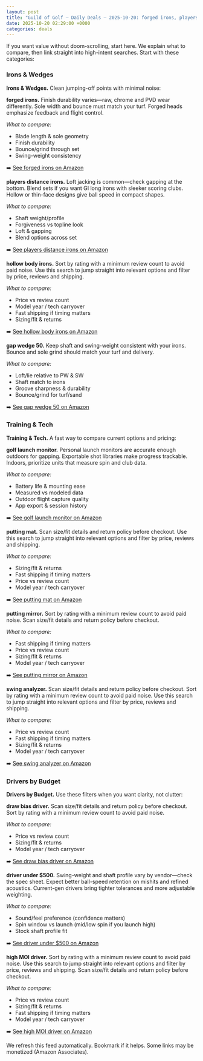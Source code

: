 ```yaml
---
layout: post
title: "Guild of Golf — Daily Deals — 2025-10-20: forged irons, players-distance irons, hollow body irons"
date: 2025-10-20 02:29:00 +0000
categories: deals
---
```


<!-- sig:7df84844 -->

If you want value without doom-scrolling, start here. We explain what to compare, then link straight into high-intent searches. Start with these categories:

### Irons & Wedges

**Irons & Wedges.** Clean jumping-off points with minimal noise:

**forged irons.** Finish durability varies—raw, chrome and PVD wear differently. Sole width and bounce must match your turf. Forged heads emphasize feedback and flight control.

_What to compare:_
- Blade length & sole geometry
- Finish durability
- Bounce/grind through set
- Swing-weight consistency

➡️  [See forged irons on Amazon](https://www.amazon.com/s?k=forged%20irons&tag=guildofgolfde-20)

**players distance irons.** Loft jacking is common—check gapping at the bottom. Blend sets if you want GI long irons with sleeker scoring clubs. Hollow or thin-face designs give ball speed in compact shapes.

_What to compare:_
- Shaft weight/profile
- Forgiveness vs topline look
- Loft & gapping
- Blend options across set

➡️  [See players distance irons on Amazon](https://www.amazon.com/s?k=players%20distance%20irons&tag=guildofgolfde-20)

**hollow body irons.** Sort by rating with a minimum review count to avoid paid noise. Use this search to jump straight into relevant options and filter by price, reviews and shipping.

_What to compare:_
- Price vs review count
- Model year / tech carryover
- Fast shipping if timing matters
- Sizing/fit & returns

➡️  [See hollow body irons on Amazon](https://www.amazon.com/s?k=hollow%20body%20irons&tag=guildofgolfde-20)

**gap wedge 50.** Keep shaft and swing-weight consistent with your irons. Bounce and sole grind should match your turf and delivery.

_What to compare:_
- Loft/lie relative to PW & SW
- Shaft match to irons
- Groove sharpness & durability
- Bounce/grind for turf/sand

➡️  [See gap wedge 50 on Amazon](https://www.amazon.com/s?k=gap%20wedge%2050&tag=guildofgolfde-20)

### Training & Tech

**Training & Tech.** A fast way to compare current options and pricing:

**golf launch monitor.** Personal launch monitors are accurate enough outdoors for gapping. Exportable shot libraries make progress trackable. Indoors, prioritize units that measure spin and club data.

_What to compare:_
- Battery life & mounting ease
- Measured vs modeled data
- Outdoor flight capture quality
- App export & session history

➡️  [See golf launch monitor on Amazon](https://www.amazon.com/s?k=golf%20launch%20monitor&tag=guildofgolfde-20)

**putting mat.** Scan size/fit details and return policy before checkout. Use this search to jump straight into relevant options and filter by price, reviews and shipping.

_What to compare:_
- Sizing/fit & returns
- Fast shipping if timing matters
- Price vs review count
- Model year / tech carryover

➡️  [See putting mat on Amazon](https://www.amazon.com/s?k=putting%20mat&tag=guildofgolfde-20)

**putting mirror.** Sort by rating with a minimum review count to avoid paid noise. Scan size/fit details and return policy before checkout.

_What to compare:_
- Fast shipping if timing matters
- Price vs review count
- Sizing/fit & returns
- Model year / tech carryover

➡️  [See putting mirror on Amazon](https://www.amazon.com/s?k=putting%20mirror&tag=guildofgolfde-20)

**swing analyzer.** Scan size/fit details and return policy before checkout. Sort by rating with a minimum review count to avoid paid noise. Use this search to jump straight into relevant options and filter by price, reviews and shipping.

_What to compare:_
- Price vs review count
- Fast shipping if timing matters
- Sizing/fit & returns
- Model year / tech carryover

➡️  [See swing analyzer on Amazon](https://www.amazon.com/s?k=swing%20analyzer&tag=guildofgolfde-20)

### Drivers by Budget

**Drivers by Budget.** Use these filters when you want clarity, not clutter:

**draw bias driver.** Scan size/fit details and return policy before checkout. Sort by rating with a minimum review count to avoid paid noise.

_What to compare:_
- Price vs review count
- Sizing/fit & returns
- Model year / tech carryover

➡️  [See draw bias driver on Amazon](https://www.amazon.com/s?k=draw%20bias%20driver&tag=guildofgolfde-20)

**driver under $500.** Swing-weight and shaft profile vary by vendor—check the spec sheet. Expect better ball-speed retention on mishits and refined acoustics. Current-gen drivers bring tighter tolerances and more adjustable weighting.

_What to compare:_
- Sound/feel preference (confidence matters)
- Spin window vs launch (mid/low spin if you launch high)
- Stock shaft profile fit

➡️  [See driver under $500 on Amazon](https://www.amazon.com/s?k=driver%20under%20%24500&tag=guildofgolfde-20)

**high MOI driver.** Sort by rating with a minimum review count to avoid paid noise. Use this search to jump straight into relevant options and filter by price, reviews and shipping. Scan size/fit details and return policy before checkout.

_What to compare:_
- Price vs review count
- Sizing/fit & returns
- Fast shipping if timing matters
- Model year / tech carryover

➡️  [See high MOI driver on Amazon](https://www.amazon.com/s?k=high%20MOI%20driver&tag=guildofgolfde-20)

We refresh this feed automatically. Bookmark if it helps. Some links may be monetized (Amazon Associates).
